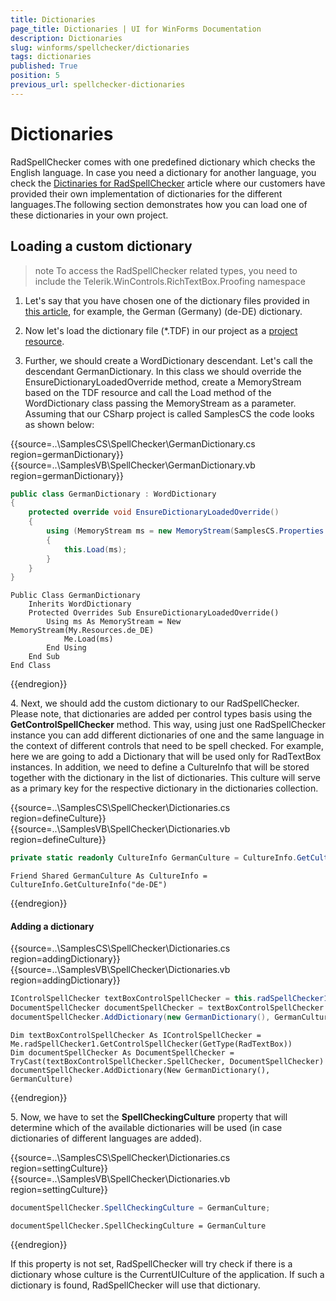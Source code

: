 ```yaml
---
title: Dictionaries
page_title: Dictionaries | UI for WinForms Documentation
description: Dictionaries
slug: winforms/spellchecker/dictionaries
tags: dictionaries
published: True
position: 5
previous_url: spellchecker-dictionaries
---
```


# Dictionaries

RadSpellChecker comes with one predefined dictionary which checks the English language. In case you need a dictionary for another language, you check the [Dictinaries for RadSpellChecker](http://www.telerik.com/community/code-library/winforms/localization-providers/dictionaries-for-radspellchecker.aspx) article where our customers have provided their own implementation of dictionaries for the different languages.The following section demonstrates how you can load one of these dictionaries in your own project.
      

## Loading a custom dictionary

>note To access the RadSpellChecker related types, you need to include the Telerik.WinControls.RichTextBox.Proofing namespace
>


1. Let's say that you have chosen one of the dictionary files provided in [this article](http://www.telerik.com/community/code-library/winforms/localization-providers/dictionaries-for-radspellchecker.aspx), for example, the German (Germany) (de-DE) dictionary.
            

1. Now let's load the dictionary file (*.TDF) in our project as a [project resource](http://msdn.microsoft.com/en-us/library/3bka19x4(v=vs.100).aspx).
            

1. Further, we should create a WordDictionary descendant. Let's call the descendant GermanDictionary. In this class we should override the EnsureDictionaryLoadedOverride method, create a MemoryStream based on the TDF resource and call the Load method of the WordDictionary class passing the MemoryStream as a parameter. Assuming that our CSharp project is called SamplesCS the code looks as shown below:

{{source=..\SamplesCS\SpellChecker\GermanDictionary.cs region=germanDictionary}} 
{{source=..\SamplesVB\SpellChecker\GermanDictionary.vb region=germanDictionary}} 

````C#
public class GermanDictionary : WordDictionary
{
    protected override void EnsureDictionaryLoadedOverride()
    {
        using (MemoryStream ms = new MemoryStream(SamplesCS.Properties.Resources.de_DE))
        {
            this.Load(ms);
        }
    }
}

````
````VB.NET
Public Class GermanDictionary
    Inherits WordDictionary
    Protected Overrides Sub EnsureDictionaryLoadedOverride()
        Using ms As MemoryStream = New MemoryStream(My.Resources.de_DE)
            Me.Load(ms)
        End Using
    End Sub
End Class

````

{{endregion}} 

4\. Next, we should add the custom dictionary to our RadSpellChecker. Please note, that dictionaries are added per control types basis using the __GetControlSpellChecker__ method. This way, using just one RadSpellChecker instance you can add different dictionaries of one and the same language in the context of different controls that need to be spell checked. For example, here we are going to add a Dictionary that will be used only for RadTextBox instances. In addition, we need to define a CultureInfo that will be stored together with the dictionary in the list of dictionaries. This culture will serve as a primary key for the respective dictionary in the dictionaries collection.

{{source=..\SamplesCS\SpellChecker\Dictionaries.cs region=defineCulture}} 
{{source=..\SamplesVB\SpellChecker\Dictionaries.vb region=defineCulture}} 

````C#
private static readonly CultureInfo GermanCulture = CultureInfo.GetCultureInfo("de-DE");

````
````VB.NET
Friend Shared GermanCulture As CultureInfo = CultureInfo.GetCultureInfo("de-DE")

````

{{endregion}}

#### Adding a dictionary

{{source=..\SamplesCS\SpellChecker\Dictionaries.cs region=addingDictionary}} 
{{source=..\SamplesVB\SpellChecker\Dictionaries.vb region=addingDictionary}} 

````C#
IControlSpellChecker textBoxControlSpellChecker = this.radSpellChecker1.GetControlSpellChecker(typeof(RadTextBox));
DocumentSpellChecker documentSpellChecker = textBoxControlSpellChecker.SpellChecker as DocumentSpellChecker;
documentSpellChecker.AddDictionary(new GermanDictionary(), GermanCulture);

````
````VB.NET
Dim textBoxControlSpellChecker As IControlSpellChecker = Me.radSpellChecker1.GetControlSpellChecker(GetType(RadTextBox))
Dim documentSpellChecker As DocumentSpellChecker = TryCast(textBoxControlSpellChecker.SpellChecker, DocumentSpellChecker)
documentSpellChecker.AddDictionary(New GermanDictionary(), GermanCulture)

````

{{endregion}} 

5\. Now, we have to set the __SpellCheckingCulture__ property that will determine which of the available dictionaries will be used (in case dictionaries of different languages are added).  

{{source=..\SamplesCS\SpellChecker\Dictionaries.cs region=settingCulture}} 
{{source=..\SamplesVB\SpellChecker\Dictionaries.vb region=settingCulture}} 

````C#
documentSpellChecker.SpellCheckingCulture = GermanCulture;

````
````VB.NET
documentSpellChecker.SpellCheckingCulture = GermanCulture

````

{{endregion}} 


If this property is not set, RadSpellChecker will try check if there is a dictionary whose culture is the CurrentUICulture of the application. If such a dictionary is found, RadSpellChecker will use that dictionary.
            
